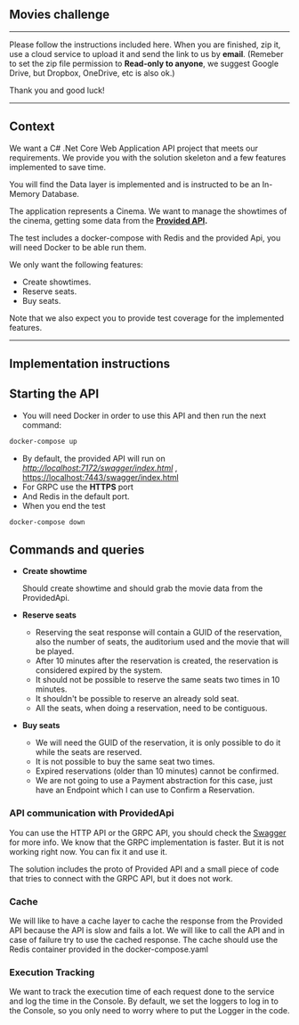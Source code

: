 ## Movies challenge
---

Please follow the instructions included here. When you are finished, zip it, use a cloud service to upload it and send the link to us by **email**.
(Remeber to set the zip file permission to **Read-only to anyone**, we suggest Google Drive, but Dropbox, OneDrive, etc is also ok.)

Thank you and good luck!

---

## Context

We want a C# .Net Core Web Application API project that meets our requirements. We provide you with the solution skeleton and a few features implemented to save time.

You will find the Data layer is implemented and is instructed to be an In-Memory Database. 

The application represents a Cinema. We want to manage the showtimes of the cinema, getting some data from the **[Provided API](http://localhost:7172/swagger/index.html).**

The test includes a docker-compose with Redis and the provided Api, you will need Docker to be able run them.

We only want the following features:

- Create showtimes.
- Reserve seats.
- Buy seats.

Note that we also expect you to provide test coverage for the implemented features.

---

## Implementation instructions

## Starting the API

- You will need Docker in order to use this API and then run the next command:

```powershell
docker-compose up
```

- By default, the provided API will run on [*http://localhost:7172/swagger/index.html*](http://localhost:7172/swagger/index.html) , [https://localhost:7443/swagger/index.html](https://localhost:7443/swagger/index.html)
- For GRPC use the **HTTPS** port
- And Redis in the default port.
- When you end the test

```powershell
docker-compose down
```

## Commands and queries

- **Create showtime**
    
    Should create showtime and should grab the movie data from the ProvidedApi.
    
- **Reserve seats**
    - Reserving the seat response will contain a GUID of the reservation, also the number of seats, the auditorium used and the movie that will be played.
    - After 10 minutes after the reservation is created, the reservation is considered expired by the system.
    - It should not be possible to reserve the same seats two times in 10 minutes.
    - It shouldn't be possible to reserve an already sold seat.
    - All the seats, when doing a reservation, need to be contiguous.
- **Buy seats**
    - We will need the GUID of the reservation, it is only possible to do it while the seats are reserved.
    - It is not possible to buy the same seat two times.
    - Expired reservations (older than 10 minutes) cannot be confirmed.
    - We are not going to use a Payment abstraction for this case, just have an Endpoint which I can use to Confirm a Reservation.
    
### API communication with ProvidedApi

You can use the HTTP API or the GRPC API, you should check the [Swagger](http://localhost:7172/swagger/index.html) for more info. We know that the GRPC implementation is faster. But it is not working right now. You can fix it and use it.

The solution includes the proto of Provided API and a small piece of code that tries to connect with the GRPC API, but it does not work.

### Cache

We will like to have a cache layer to cache the response from the Provided API because the API is slow and fails a lot. We will like to call the API and in case of failure try to use the cached response. The cache should use the Redis container provided in the docker-compose.yaml

### Execution Tracking

We want to track the execution time of each request done to the service and log the time in the Console.
By default, we set the loggers to log in to the Console, so you only need to worry where to put the Logger in the code.
